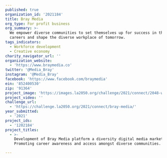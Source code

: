 ```yaml
---
published: true
organization_id: '2021184'
title: Bray Media
org_type: For profit business
org_summary: >-
  We empower diverse communities to set themselves up for success in their
  careers and shape the diverse workplace of tomorrow.
tags_indicators:
  - Workforce development
  - Creative economy
charity_navigator_url: ''
organization_website:
  - 'https://www.braymedia.co'
twitter: '@Media_Bray'
instagram: '@Media_Bray'
facebook: 'https://www.facebook.com/braymedia'
ein: '852400530'
zip: '91364'
project_image: 'https://images.la2050.org/challenge/2021/connect/2048-wide/bray-media.jpg'
project_video: ''
challenge_url:
  - 'https://challenge.la2050.org/2021/connect/bray-media/'
year_submitted:
  - '2021'
project_ids:
  - '1202184'
project_titles:
  - >-
    Development of Bray Media platform a diversity digital media marketplace.
    Promoting career awareness and access amongst diverse communities.

---
```


